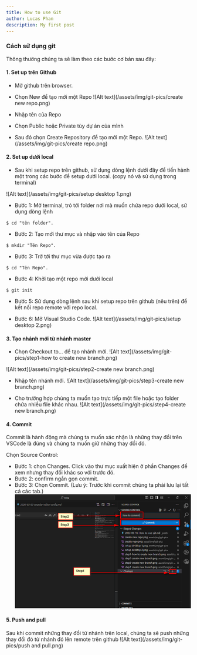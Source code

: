 ```yaml
---
title: How to use Git
author: Lucas Phan
description: My first post
---
```


### Cách sử dụng git

Thông thường chúng ta sẽ làm theo các bước cơ bản sau đây:

#### 1. Set up trên Github
- Mở github trên browser.
- Chọn New để tạo mới một Repo
![Alt text](/assets/img/git-pics/create new repo.png)

- Nhập tên của Repo
- Chọn Public hoặc Private tùy dự án của mình
- Sau đó chọn Create Repository để tạo mới một Repo. 
![Alt text](/assets/img/git-pics/create repo.png)

#### 2. Set up dưới local
- Sau khi setup repo trên github, sử dụng dòng lệnh dưới đây để tiến hành một trong các bước để setup dưới local. (copy nó và sử dụng trong terminal)

![Alt text](/assets/img/git-pics/setup desktop 1.png)

- Bước 1: Mở terminal, trỏ tới folder nơi mà muốn chứa repo dưới local, sử dụng dòng lệnh 
``` 
$ cd "tên folder".
```

- Bước 2: Tạo mới thư mục và nhập vào tên của Repo
```
$ mkdir "Tên Repo".
```

- Bước 3: Trở tới thư mục vừa được tạo ra
```
$ cd "Tên Repo".
```

- Bước 4: Khởi tạo một repo mới dưới local
```
$ git init
```

- Bước 5: Sử dụng dòng lệnh sau khi setup repo trên github (nêu trên) để kết nối repo remote với repo local.

- Bước 6: Mở Visual Studio Code.
![Alt text](/assets/img/git-pics/setup desktop 2.png)

#### 3. Tạo nhánh mới từ nhánh master
- Chọn Checkout to... để tạo nhánh mới.
![Alt text](/assets/img/git-pics/step1-how to create new branch.png)

![Alt text](/assets/img/git-pics/step2-create new branch.png)

- Nhập tên nhánh mới.
![Alt text](/assets/img/git-pics/step3-create new branch.png)

- Cho trường hợp chúng ta muốn tạo trực tiếp một file hoặc tạo folder chứa nhiều file khác nhau.
![Alt text](/assets/img/git-pics/step4-create new branch.png)

#### 4. Commit

Commit là hành động mà chúng ta muốn xác nhận là những thay đổi trên VSCode là đúng và chúng ta muốn giữ những thay đổi đó.

Chọn Source Control:
- Bước 1: chọn Changes. Click vào thư mục xuất hiện ở phần Changes để xem nhưng thay đổi khác so với trước đó.
- Bước 2: confirm ngắn gọn commit.
- Bước 3: Chọn Commit.
(Lưu ý: Trước khi commit chúng ta phải lưu lại tất cả các tab.)
![Alt text](/assets/img/git-pics/commit.png)

#### 5. Push and pull

Sau khi commit những thay đổi từ nhánh trên local, chúng ta sẽ push những thay đổi đó từ nhánh đó lên remote trên github 
![Alt text](/assets/img/git-pics/push and pull.png)